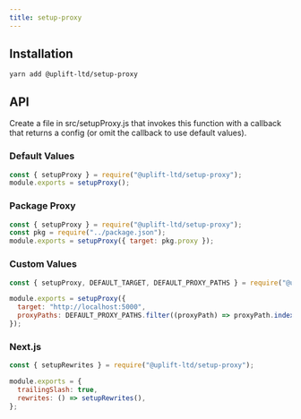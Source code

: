 ```yaml
---
title: setup-proxy
---
```


## Installation

    yarn add @uplift-ltd/setup-proxy

## API

Create a file in src/setupProxy.js that invokes this function with a callback that returns a config
(or omit the callback to use default values).

### Default Values

```js
const { setupProxy } = require("@uplift-ltd/setup-proxy");
module.exports = setupProxy();
```

### Package Proxy

```js
const { setupProxy } = require("@uplift-ltd/setup-proxy");
const pkg = require("../package.json");
module.exports = setupProxy({ target: pkg.proxy });
```

### Custom Values

```js
const { setupProxy, DEFAULT_TARGET, DEFAULT_PROXY_PATHS } = require("@uplift-ltd/setup-proxy");

module.exports = setupProxy({
  target: "http://localhost:5000",
  proxyPaths: DEFAULT_PROXY_PATHS.filter((proxyPath) => proxyPath.indexOf("logout") !== -1),
});
```

### Next.js

```js
const { setupRewrites } = require("@uplift-ltd/setup-proxy");

module.exports = {
  trailingSlash: true,
  rewrites: () => setupRewrites(),
};
```
